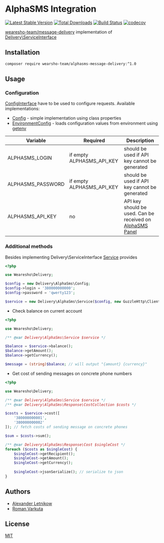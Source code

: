 # AlphaSMS Integration
[![Latest Stable Version](https://poser.pugx.org/wearesho-team/alphasms-message-delivery/v/stable.png)](https://packagist.org/packages/wearesho-team/alphasms-message-delivery)
[![Total Downloads](https://poser.pugx.org/wearesho-team/alphasms-message-delivery/downloads.png)](https://packagist.org/packages/wearesho-team/alphasms-message-delivery)
[![Build Status](https://travis-ci.org/wearesho-team/alphasms-message-delivery.svg?branch=master)](https://travis-ci.org/wearesho-team/alphasms-message-delivery)
[![codecov](https://codecov.io/gh/wearesho-team/alphasms-message-delivery/branch/master/graph/badge.svg)](https://codecov.io/gh/wearesho-team/alphasms-message-delivery)

[wearesho-team/message-delivery](https://github.com/wearesho-team/message-delivery) implementation of
[Delivery\ServiceInterface](https://github.com/wearesho-team/message-delivery/blob/1.3.4/src/ServiceInterface.php)

## Installation
```bash
composer require wearsho-team/alphasms-message-delivery:^1.0
```

## Usage
### Configuration
[ConfigInterface](./src/ConfigInterface.php) have to be used to configure requests.
Available implementations:
- [Config](./src/Config.php) - simple implementation using class properties
- [EnvironmentConfig](./src/EnvironmentConfig.php) - loads configuration values from environment using 
[getenv](http://php.net/manual/ru/function.getenv.php)

| Variable          | Required                  | Description                                                                             |
|-------------------|---------------------------|-----------------------------------------------------------------------------------------|
| ALPHASMS_LOGIN    | if empty ALPHASMS_API_KEY | should be used if API key cannot be generated                                           |
| ALPHASMS_PASSWORD | if empty ALPHASMS_API_KEY | should be used if API key cannot be generated                                           |
| ALPHASMS_API_KEY  | no                        | API key should be used. Can be received on [AlphaSMS Panel](https://alphasms.ua/panel/) |

### Additional methods
Besides implementing Delivery\ServiceInterface [Service](./src/Service.php) provides
```php
<?php

use Wearesho\Delivery;

$config = new Delivery\AlphaSms\Config;
$config->login = '380000000000';
$config->password = 'qwerty123';

$service = new Delivery\AlphaSms\Service($config, new GuzzleHttp\Client);
```

- Check balance on current account
```php
<?php

use Wearesho\Delivery;

/** @var Delivery\AlphaSms\Service $service */

$balance = $service->balance();
$balance->getAmount();
$balance->getCurrency();

$message = (string)$balance; // will output "{amount} {currency}"
```

- Get cost of sending messages on concrete phone numbers
```php
<?php

use Wearesho\Delivery;

/** @var Delivery\AlphaSms\Service $service */
/** @var Delivery\AlphaSms\Response\CostCollection $costs */

$costs = $service->cost([
    '380000000001',
    '380000000002'
]); // fetch costs of sending message on concrete phones

$sum = $costs->sum();

/** @var Delivery\AlphaSms\Response\Cost $singleCost */
foreach ($costs as $singleCost) {
    $singleCost->getRecipient();
    $singleCost->getAmount();
    $singleCost->getCurrency();
    
    $singleCost->jsonSerialize(); // serialize to json
}
```

## Authors
- [Alexander <horat1us> Letnikow](mailto:reclamme@gmail.com)
- [Roman <KartaviK> Varkuta](mailto:roman.varkuta@gmail.com)

## License
[MIT](./LICENSE)
